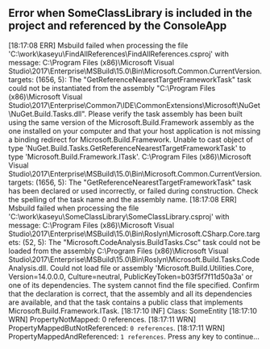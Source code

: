 ## Error when SomeClassLibrary is included in the project and referenced by the ConsoleApp

[18:17:08 ERR] Msbuild failed when processing the file 'C:\work\kaseyu\FindAllReferences\FindAllReferences.csproj' with message: C:\Program Files (x86)\Microsoft Visual Studio\2017\Enterprise\MSBuild\15.0\Bin\Microsoft.Common.CurrentVersion.targets: (1656, 5): The "GetReferenceNearestTargetFrameworkTask" task could not be instantiated from the assembly "C:\Program Files (x86)\Microsoft Visual Studio\2017\Enterprise\Common7\IDE\CommonExtensions\Microsoft\NuGet\NuGet.Build.Tasks.dll". Please verify the task assembly has been built using the same version of the Microsoft.Build.Framework assembly as the one installed on your computer and that your host application is not missing a binding redirect for Microsoft.Build.Framework. Unable to cast object of type 'NuGet.Build.Tasks.GetReferenceNearestTargetFrameworkTask' to type 'Microsoft.Build.Framework.ITask'.
C:\Program Files (x86)\Microsoft Visual Studio\2017\Enterprise\MSBuild\15.0\Bin\Microsoft.Common.CurrentVersion.targets: (1656, 5): The "GetReferenceNearestTargetFrameworkTask" task has been declared or used incorrectly, or failed during construction. Check the spelling of the task name and the assembly name.
[18:17:08 ERR] Msbuild failed when processing the file 'C:\work\kaseyu\SomeClassLibrary\SomeClassLibrary.csproj' with message: C:\Program Files (x86)\Microsoft Visual Studio\2017\Enterprise\MSBuild\15.0\Bin\Roslyn\Microsoft.CSharp.Core.targets: (52, 5): The "Microsoft.CodeAnalysis.BuildTasks.Csc" task could not be loaded from the assembly C:\Program Files (x86)\Microsoft Visual Studio\2017\Enterprise\MSBuild\15.0\Bin\Roslyn\Microsoft.Build.Tasks.CodeAnalysis.dll. Could not load file or assembly 'Microsoft.Build.Utilities.Core, Version=14.0.0.0, Culture=neutral, PublicKeyToken=b03f5f7f11d50a3a' or one of its dependencies. The system cannot find the file specified. Confirm that the <UsingTask> declaration is correct, that the assembly and all its dependencies are available, and that the task contains a public class that implements Microsoft.Build.Framework.ITask.
[18:17:10 INF] Class: SomeEntity
[18:17:10 WRN]  PropertyNotMapped: 0 references.
[18:17:11 WRN]  PropertyMappedButNotReferenced: `0 references`.
[18:17:11 WRN]  PropertyMappedAndReferenced: `1 references`.
Press any key to continue...
